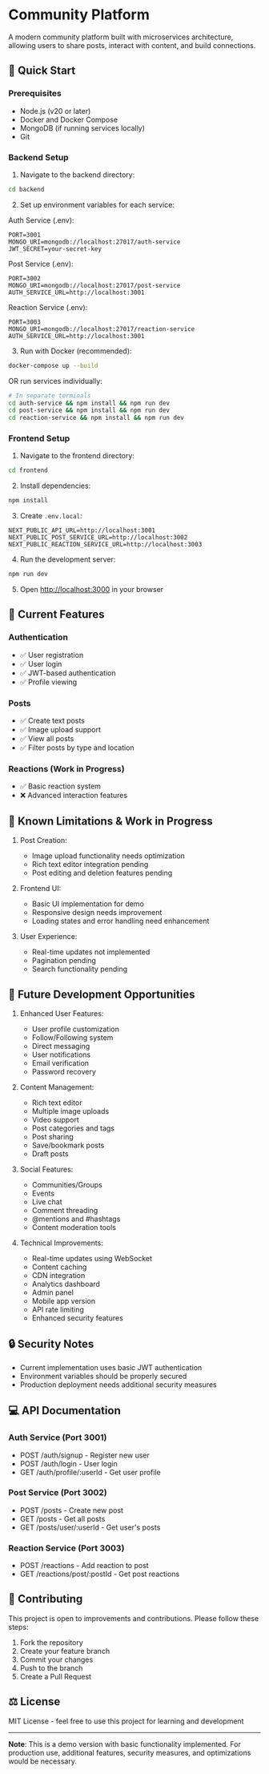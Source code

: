 # Community Platform

A modern community platform built with microservices architecture, allowing users to share posts, interact with content, and build connections.

## 🚀 Quick Start

### Prerequisites

- Node.js (v20 or later)
- Docker and Docker Compose
- MongoDB (if running services locally)
- Git

### Backend Setup

1. Navigate to the backend directory:
```bash
cd backend
```

2. Set up environment variables for each service:

Auth Service (.env):
```env
PORT=3001
MONGO_URI=mongodb://localhost:27017/auth-service
JWT_SECRET=your-secret-key
```

Post Service (.env):
```env
PORT=3002
MONGO_URI=mongodb://localhost:27017/post-service
AUTH_SERVICE_URL=http://localhost:3001
```

Reaction Service (.env):
```env
PORT=3003
MONGO_URI=mongodb://localhost:27017/reaction-service
AUTH_SERVICE_URL=http://localhost:3001
```

3. Run with Docker (recommended):
```bash
docker-compose up --build
```

OR run services individually:
```bash
# In separate terminals
cd auth-service && npm install && npm run dev
cd post-service && npm install && npm run dev
cd reaction-service && npm install && npm run dev
```

### Frontend Setup

1. Navigate to the frontend directory:
```bash
cd frontend
```

2. Install dependencies:
```bash
npm install
```

3. Create `.env.local`:
```env
NEXT_PUBLIC_API_URL=http://localhost:3001
NEXT_PUBLIC_POST_SERVICE_URL=http://localhost:3002
NEXT_PUBLIC_REACTION_SERVICE_URL=http://localhost:3003
```

4. Run the development server:
```bash
npm run dev
```

5. Open [http://localhost:3000](http://localhost:3000) in your browser

## 🎯 Current Features

### Authentication
- ✅ User registration
- ✅ User login
- ✅ JWT-based authentication
- ✅ Profile viewing

### Posts
- ✅ Create text posts
- ✅ Image upload support
- ✅ View all posts
- ✅ Filter posts by type and location

### Reactions (Work in Progress)
- ✅ Basic reaction system
- ❌ Advanced interaction features

## 🚧 Known Limitations & Work in Progress

1. Post Creation:
   - Image upload functionality needs optimization
   - Rich text editor integration pending
   - Post editing and deletion features pending

2. Frontend UI:
   - Basic UI implementation for demo
   - Responsive design needs improvement
   - Loading states and error handling need enhancement

3. User Experience:
   - Real-time updates not implemented
   - Pagination pending
   - Search functionality pending

## 🎨 Future Development Opportunities

1. Enhanced User Features:
   - User profile customization
   - Follow/Following system
   - Direct messaging
   - User notifications
   - Email verification
   - Password recovery

2. Content Management:
   - Rich text editor
   - Multiple image uploads
   - Video support
   - Post categories and tags
   - Post sharing
   - Save/bookmark posts
   - Draft posts

3. Social Features:
   - Communities/Groups
   - Events
   - Live chat
   - Comment threading
   - @mentions and #hashtags
   - Content moderation tools

4. Technical Improvements:
   - Real-time updates using WebSocket
   - Content caching
   - CDN integration
   - Analytics dashboard
   - Admin panel
   - Mobile app version
   - API rate limiting
   - Enhanced security features

## 🔒 Security Notes

- Current implementation uses basic JWT authentication
- Environment variables should be properly secured
- Production deployment needs additional security measures

## 💻 API Documentation

### Auth Service (Port 3001)
- POST /auth/signup - Register new user
- POST /auth/login - User login
- GET /auth/profile/:userId - Get user profile

### Post Service (Port 3002)
- POST /posts - Create new post
- GET /posts - Get all posts
- GET /posts/user/:userId - Get user's posts

### Reaction Service (Port 3003)
- POST /reactions - Add reaction to post
- GET /reactions/post/:postId - Get post reactions

## 🤝 Contributing

This project is open to improvements and contributions. Please follow these steps:
1. Fork the repository
2. Create your feature branch
3. Commit your changes
4. Push to the branch
5. Create a Pull Request

## ⚖️ License

MIT License - feel free to use this project for learning and development


---

**Note**: This is a demo version with basic functionality implemented. For production use, additional features, security measures, and optimizations would be necessary.